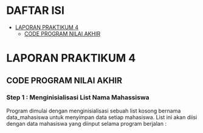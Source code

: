 DAFTAR ISI
==========
- [LAPORAN PRAKTIKUM 4](#laporan-praktikum-4)    
    - [CODE PROGRAM NILAI AKHIR](#code-program-nilai-akhir)

# LAPORAN PRAKTIKUM 4

## CODE PROGRAM NILAI AKHIR

### Step 1 : Menginisialisasi List Nama Mahassiswa
Program dimulai dengan menginisialisasi sebuah list kosong bernama data_mahasiswa untuk menyimpan data setiap mahasiswa. List ini akan diisi dengan data mahasiswa yang diinput selama program berjalan :